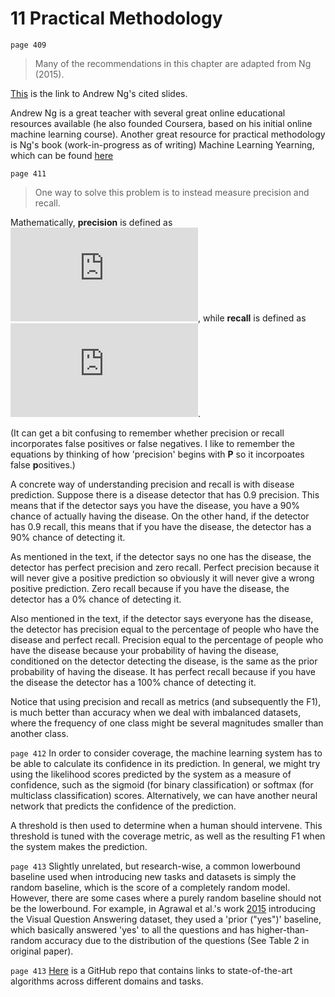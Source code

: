 # 11 Practical Methodology

`page 409`

> Many of the recommendations in this chapter are adapted from Ng (2015).

[This](https://see.stanford.edu/materials/aimlcs229/ML-advice.pdf) is the link to Andrew Ng's cited slides.

Andrew Ng is a great teacher with several great online educational resources available (he also founded Coursera, based on his initial online machine learning course). Another great resource for practical methodology is Ng's book (work-in-progress as of writing) Machine Learning Yearning, which can be found [here](https://gallery.mailchimp.com/dc3a7ef4d750c0abfc19202a3/files/d2dee348-4ada-400c-a0b2-d884fcdc368f/Ng_MLY01_11.pdf)

`page 411`

> One way to solve this problem is to instead measure precision and recall.

Mathematically, **precision** is defined as ![\frac{\text{TruePositives}}{\text{TruePositives}+\text{FalsePositives}}](http://latex.codecogs.com/gif.latex?%5Cfrac%7B%5Ctext%7BTruePositives%7D%7D%7B%5Ctext%7BTruePositives%7D&plus;%5Ctext%7BFalsePositives%7D%7D), while **recall** is defined as ![\frac{\text{TruePositives}}{\text{TruePositives}+\text{FalseNegatives}}](http://latex.codecogs.com/gif.latex?%5Cfrac%7B%5Ctext%7BTruePositives%7D%7D%7B%5Ctext%7BTruePositives%7D&plus;%5Ctext%7BFalseNegatives%7D%7D).

(It can get a bit confusing to remember whether precision or recall incorporates false positives or false negatives. I like to remember the equations by thinking of how 'precision' begins with **P** so it incorpoates false **p**ositives.)

A concrete way of understanding precision and recall is with disease prediction. Suppose there is a disease detector that has 0.9 precision. This means that if the detector says you have the disease, you have a 90% chance of actually having the disease. On the other hand, if the detector has 0.9 recall, this means that if you have the disease, the detector has a 90% chance of detecting it.

As mentioned in the text, if the detector says no one has the disease, the detector has perfect precision and zero recall. Perfect precision because it will never give a positive prediction so obviously it will never give a wrong positive prediction. Zero recall because if you have the disease, the detector has a 0% chance of detecting it.

Also mentioned in the text, if the detector says everyone has the disease, the detector has precision equal to the percentage of people who have the disease and perfect recall. Precision equal to the percentage of people who have the disease because your probability of having the disease, conditioned on the detector detecting the disease, is the same as the prior probability of having the disease. It has perfect recall because if you have the disease the detector has a 100% chance of detecting it.

Notice that using precision and recall as metrics (and subsequently the F1), is much better than accuracy when we deal with imbalanced datasets, where the frequency of one class might be several magnitudes smaller than another class.

`page 412` In order to consider coverage, the machine learning system has to be able to calculate its confidence in its prediction. In general, we might try using the likelihood scores predicted by the system as a measure of confidence, such as the sigmoid (for binary classification) or softmax (for multiclass classification) scores. Alternatively, we can have another neural network that predicts the confidence of the prediction. 

A threshold is then used to determine when a human should intervene. This threshold is tuned with the coverage metric, as well as the resulting F1 when the system makes the prediction.

`page 413` Slightly unrelated, but research-wise, a common lowerbound baseline used when introducing new tasks and datasets is simply the random baseline, which is the score of a completely random model. However, there are some cases where a purely random baseline should not be the lowerbound. For example, in Agrawal et al.'s work [2015](https://arxiv.org/abs/1505.00468v6) introducing the Visual Question Answering dataset, they used a 'prior ("yes")' baseline, which basically answered 'yes' to all the questions and has higher-than-random accuracy due to the distribution of the questions (See Table 2 in original paper).

`page 413` [Here](https://github.com/RedditSota/state-of-the-art-result-for-machine-learning-problems) is a GitHub repo that contains links to state-of-the-art algorithms across different domains and tasks.

